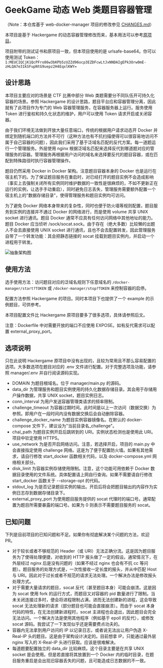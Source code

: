 # GeekGame 动态 Web 类题目容器管理

（Note：本仓库基于 web-docker-manager 项目的修改参见 [CHANGES.md](./CHANGES.md)）

本项目是基于 Hackergame 的动态容器管理修改而来，基本用法可以参考[原项目](https://github.com/USTC-Hackergame/hackergame-challenge-docker)。

项目附带的测试证书和原项目一致，但本项目使用的是 urlsafe-base64。你可以使用测试 Token： `1:MEUCIQCjK1QcPFro86w3bKPb5zUZZd96ocp3EZDFcwLtJxNNDAIgEPk3Orw0mE-zHLQA7e31kSFupNtG9uepz2H4EqxlKWY=`

## 设计思路

本项目主要应对的场景是 CTF 比赛中部分 Web 类题需要分不同队伍开可持久化容器的场景。参照 Hackergame 的设计思路，题目平台应和容器管理分离，因此就有了此项目作为专门的 Web 容器管理服务，在容器服务器上运行。服务使用 Token 进行鉴权和持久化状态的维护，用户可以使用 Token 请求开启或关闭容器。

由于我们环境无法做到开放大量任意端口，传统的根据用户请求动态开 Docker 并绑定到随机端口的方法并不可行（这种方法也有不抗扫描使得可以很容易地访问不属于自己容器的问题），因此我们采用了基于泛域名匹配的反代方案。每一道题运行一个管理服务。外层使用 nginx 根据泛域名匹配来选择反代到哪道题对应的管理服务的容器。管理服务再根据用户访问的域名来选择要反代的题目容器，或在匹配到特殊路径时执行容器管理操作。

题目仍然采用 Docker in Docker 架构。注意题目容器本身的 Docker 也是运行在宿主机下的。为了保证题目服务在重启时，对已经打开的题目实例不会造成影响（事实上去强制关闭所有实例同时维护数据的一致性是很麻烦的，不如不更新正在运行的实例，让选手手动重启），同时避免日志丢失，管理服务需要额外配置一个宿主机上的"数据存储目录"，使得管理服务和题目实例均可访问。

为了避免 Docker 网络本身带来的复杂性，同时也便于防火墙等规则配置，题目服务到实例的连接并不通过 Docker 的网络进行，而是使用 volume 共享 UNIX socket 进行通讯。题目 Docker 通常不应具有任何访问网络中其他地址的能力。题目 Docker 应当侦听 /sock/socat.sock。由于存在（绝大多数）比较懒的出题人不会去直接使用 UNIX socket 进行通讯，且也不会去配置转发，因此管理服务自带了一个转发功能：其会把静态链接的 socat 挂载到题目实例内，并启动一个进程用于转发。

![抽象架构图](arch.jpg)

## 使用方法

选手使用方法：访问题目对应的泛域名规则下任意域名的 `/docker-manager/start?TOKEN` 或 `/docker-manager/stop?TOKEN` 来控制容器的启停。

配置方法参照 Hackergame 的项目。同时本项目下也提供了一个 example 的示例题目，可供参考。

本项目配置文件比 Hackergame 原项目要多了很多选项，具体请参照后文。

注意：Dockerfile 中对需要开放的端口不应使用 EXPOSE。如有反代需求可以配置 external_proxy_port。

## 选项说明

只在此说明 Hackergame 原项目中没有出现的，且较为常用且不那么容易配置的选项。大多数选项在题目对应的 .env 文件进行配置。对于完整选项及功能，请参照 manager/.env 并自行阅读源码实现。

- DOMAIN 为题目根域名。位于 manager/main.py 的源码。
- data_dir 为管理服务和题目实例使用的持久化数据存储目录。其会用于存储用户操作数据，共享 UNIX socket，题目实例日志。
- conn_interval 为用户发送容器管理类请求的频率限制。
- challenge_timeout 为容器过期时间。此时间是以上一次访问（数据交换）为参照。即用户在一段时间内没有数据交换后会自动删除容器。
- challenge_docker_name 为题目实例容器镜像名。在默认的 docker-compose 文件下，建议设为"当前目录名_challenge"。
- chal_path 为题目实例开启后跳转到的 URI。实例状态检测也是使用此 URI。项目中钦定使用 HTTPS。
- use_network 为是否开启网络访问。注意，若选择开启，项目的 main.py 中会直接指定使用 challenge 网络。这是为了便于配置防火墙。如果有其他需求，请自行修改 start_docker 函数相关代码，以及 docker-compose.yml 网络相关部分。
- disk_limit 为容器实例存储使用限制。注意，这个功能可用依赖于 Docker 数据目录使用的文件系统。具体配置请上网自行查询。如果不需要请自行修改 start_docker 函数关于 --storage-opt 的代码。
- stdout_log 为是否记录题目实例的输出。开启后将会把题目输出的内容作为实例日志存到数据存储目录下。
- external_proxy_port 为使用题目服务提供的 socat 代理时的端口号。通常配置为题目所需要暴露的端口号。如果为 0 则表示不需要题目服务的 socat。

## 已知问题

下列是目前项目的已知问题和不足。如果你有彻底解决某个问题的方法，欢迎 PR。

- 对于较长或者不够规范的 Header（或 URI）无法正确分流。这是因为题目服务为了使得处理便捷，对收到的 HTTP 报头做了一定的假设。通常情况下，在外层经过 nginx 后是没有问题的（如果不经过 nginx 也会有不抗 cc 等问题）。题目服务的处理方式是，一次性接收一定长度的报头，并从中匹配 Host 与 URI。因此对于过长或者不规范的请求无法处理。一个解决办法是修改报头处理方式。
- 对于需要大量请求的题目，socat 反代（甚至题目本身）可能会崩溃。这是因为 socat 使用 fork 的运行方式，而题目又对容器的 pid 数量进行了限制。当未关闭连接过多时，便会将进程限制占满，进而无法创建新的进程，这会导致 socat 无法处理新的请求（部分题目也可能会直接崩溃）。而由于 socat 本身代码的特性，在无法创建新进程时，socat 主进程也会退出，因此题目会完全无法访问。一个解决方法是使用其他程序（例如基于 epoll 的反代），或修改 socat 源码。我尝试了一下发现似乎还是需要费点功夫的。
- 容器内无法拿到用户访问的 IP 以记录日志，或者说无法出让用户伪造 X-Real-IP 头的题目。这是由于架构设计决定的。目前想拿 IP，只能通过最外层 nginx 写入的 X-Real-IP 头进行获取。应该是很难解决。
- 每道题要配置独立的 data_dir 比较麻烦。这个目录主要是在共享 UNIX socket 是会使用。但是若直接将其放置到一个 Docker 内的临时目录，在题目服务重启是会出现旧容器丢失的问题，且可能造成日志数据的不一致。
